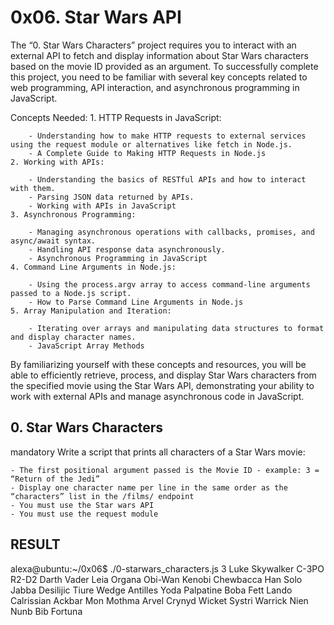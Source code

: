 # 0x06. Star Wars API

The “0. Star Wars Characters” project requires you to interact with an external API to fetch and display information about Star Wars characters based on the movie ID provided as an argument. To successfully complete this project, you need to be familiar with several key concepts related to web programming, API interaction, and asynchronous programming in JavaScript.

Concepts Needed:
	1. HTTP Requests in JavaScript:

		- Understanding how to make HTTP requests to external services using the request module or alternatives like fetch in Node.js.
		- A Complete Guide to Making HTTP Requests in Node.js
	2. Working with APIs:

		- Understanding the basics of RESTful APIs and how to interact with them.
		- Parsing JSON data returned by APIs.
		- Working with APIs in JavaScript
	3. Asynchronous Programming:

		- Managing asynchronous operations with callbacks, promises, and async/await syntax.
		- Handling API response data asynchronously.
		- Asynchronous Programming in JavaScript
	4. Command Line Arguments in Node.js:

		- Using the process.argv array to access command-line arguments passed to a Node.js script.
		- How to Parse Command Line Arguments in Node.js
	5. Array Manipulation and Iteration:

		- Iterating over arrays and manipulating data structures to format and display character names.
		- JavaScript Array Methods
By familiarizing yourself with these concepts and resources, you will be able to efficiently retrieve, process, and display Star Wars characters from the specified movie using the Star Wars API, demonstrating your ability to work with external APIs and manage asynchronous code in JavaScript.

## 0. Star Wars Characters
mandatory
Write a script that prints all characters of a Star Wars movie:

	- The first positional argument passed is the Movie ID - example: 3 = “Return of the Jedi”
	- Display one character name per line in the same order as the “characters” list in the /films/ endpoint
	- You must use the Star wars API
	- You must use the request module

## RESULT

alexa@ubuntu:~/0x06$ ./0-starwars_characters.js 3
Luke Skywalker
C-3PO
R2-D2
Darth Vader
Leia Organa
Obi-Wan Kenobi
Chewbacca
Han Solo
Jabba Desilijic Tiure
Wedge Antilles
Yoda
Palpatine
Boba Fett
Lando Calrissian
Ackbar
Mon Mothma
Arvel Crynyd
Wicket Systri Warrick
Nien Nunb
Bib Fortuna
